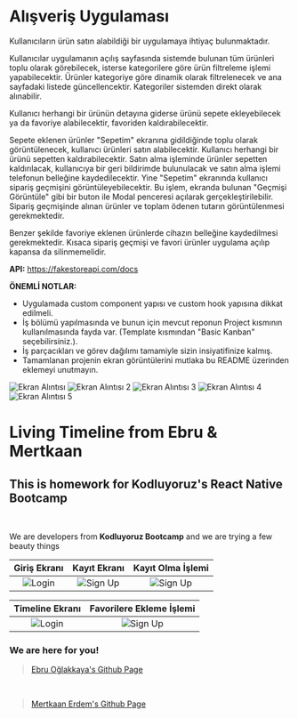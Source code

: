 # Alışveriş Uygulaması

Kullanıcıların ürün satın alabildiği bir uygulamaya ihtiyaç bulunmaktadır.<br />

Kullanıcılar uygulamanın açılış sayfasında sistemde bulunan tüm ürünleri toplu olarak görebilecek, isterse kategorilere göre ürün filtreleme işlemi yapabilecektir. Ürünler kategoriye göre dinamik olarak filtrelenecek ve ana sayfadaki listede güncellencektir. Kategoriler sistemden direkt olarak alınabilir.

Kullanıcı herhangi bir ürünün detayına giderse ürünü sepete ekleyebilecek ya da favoriye alabilecektir, favoriden kaldırabilecektir.

Sepete eklenen ürünler "Sepetim" ekranına gidildiğinde toplu olarak görüntülenecek, kullanıcı ürünleri satın alabilecektir. Kullanıcı herhangi bir ürünü sepetten kaldırabilecektir. Satın alma işleminde ürünler sepetten kaldırılacak, kullanıcıya bir geri bildirimde bulunulacak ve satın alma işlemi telefonun belleğine kaydedilecektir. Yine "Sepetim" ekranında kullanıcı sipariş geçmişini görüntüleyebilecektir. Bu işlem, ekranda bulunan "Geçmişi Görüntüle" gibi bir buton ile Modal penceresi açılarak gerçekleştirilebilir. Sipariş geçmişinde alınan ürünler ve toplam ödenen tutarın görüntülenmesi gerekmektedir.

Benzer şekilde favoriye eklenen ürünlerde cihazın belleğine kaydedilmesi gerekmektedir. Kısaca sipariş geçmişi ve favori ürünler uygulama açılıp kapansa da silinmemelidir.

**API:** https://fakestoreapi.com/docs

**ÖNEMLİ NOTLAR:**

- Uygulamada custom component yapısı ve custom hook yapısına dikkat edilmeli.
- İş bölümü yapılmasında ve bunun için mevcut reponun Project kısmının kullanılmasında fayda var. (Template kısmından "Basic Kanban" seçebilirsiniz.).
- İş parçacıkları ve görev dağılımı tamamiyle sizin insiyatifinize kalmış.
- Tamamlanan projenin ekran görüntülerini mutlaka bu README üzerinden eklemeyi unutmayın.

![Ekran Alıntısı](https://user-images.githubusercontent.com/56413015/105220946-80786680-5b69-11eb-8589-9c32102973eb.PNG)
![Ekran Alıntısı 2](https://user-images.githubusercontent.com/56413015/105220948-8110fd00-5b69-11eb-824d-a649e50f9135.PNG)
![Ekran Alıntısı 3](https://user-images.githubusercontent.com/56413015/105220956-82422a00-5b69-11eb-889d-2db6ee401335.PNG)
![Ekran Alıntısı 4](https://user-images.githubusercontent.com/56413015/105220969-879f7480-5b69-11eb-9b09-cd7eb7532e01.PNG)
![Ekran Alıntısı 5](https://user-images.githubusercontent.com/56413015/105220971-88380b00-5b69-11eb-92d4-4a733b20ced1.PNG)

# Living Timeline from Ebru & Mertkaan

## This is homework for Kodluyoruz's React Native Bootcamp

<br />

We are developers from **Kodluyoruz Bootcamp** and we are trying a few beauty things

|                                                  Giriş Ekranı                                                   |                                                   Kayıt Ekranı                                                    |                                                 Kayıt Olma İşlemi                                                 |
| :-------------------------------------------------------------------------------------------------------------: | :---------------------------------------------------------------------------------------------------------------: | :---------------------------------------------------------------------------------------------------------------: |
| ![Login](https://user-images.githubusercontent.com/56413015/105220946-80786680-5b69-11eb-8589-9c32102973eb.PNG) | ![Sign Up](https://user-images.githubusercontent.com/56413015/105220948-8110fd00-5b69-11eb-824d-a649e50f9135.PNG) | ![Sign Up](https://user-images.githubusercontent.com/56413015/105220956-82422a00-5b69-11eb-889d-2db6ee401335.PNG) |

|                                                 Timeline Ekranı                                                 |                                             Favorilere Ekleme İşlemi                                              |
| :-------------------------------------------------------------------------------------------------------------: | :---------------------------------------------------------------------------------------------------------------: |
| ![Login](https://user-images.githubusercontent.com/56413015/105220969-879f7480-5b69-11eb-9b09-cd7eb7532e01.PNG) | ![Sign Up](https://user-images.githubusercontent.com/56413015/105220971-88380b00-5b69-11eb-92d4-4a733b20ced1.PNG) |

### We are here for you!

> [Ebru Oğlakkaya's Github Page](https://github.com/ebruoglakkaya "Ebru Oğlakkaya's Github Page")

<br />

> [Mertkaan Erdem's Github Page](https://github.com/mertkaanerdem "Mertkaan Erdem's Github Page")
